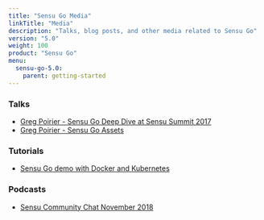 ```yaml
---
title: "Sensu Go Media"
linkTitle: "Media"
description: "Talks, blog posts, and other media related to Sensu Go"
version: "5.0"
weight: 100
product: "Sensu Go"
menu:
  sensu-go-5.0:
    parent: getting-started
---
```


### Talks

- [Greg Poirier - Sensu Go Deep Dive at Sensu Summit 2017](https://www.youtube.com/watch?v=mfOk0mOfkvA)
- [Greg Poirier - Sensu Go Assets](https://www.youtube.com/watch?v=JNHs4VD_-1M&t=1s)

### Tutorials

- [Sensu Go demo with Docker and Kubernetes](https://github.com/sensu/sensu-kube-demo)

### Podcasts

- [Sensu Community Chat November 2018](https://www.youtube.com/watch?v=5tIPv-rJMZU)

